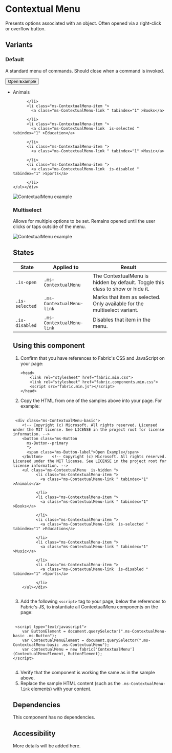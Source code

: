 # Contextual Menu
Presents options associated with an object. Often opened via a right-click or overflow button.

## Variants

### Default
A standard menu of commands. Should close when a command is invoked.


<div class="ms-ContextualMenu-basic">
        <button class="ms-Button 
      ms-Button--primary
      ">
      <span class="ms-Button-label">Open Example</span>
    </button>        <ul class="ms-ContextualMenu  is-hidden ">
          <li class="ms-ContextualMenu-item ">
            <a class="ms-ContextualMenu-link " tabindex="1" >Animals</a>
            
          </li>
          <li class="ms-ContextualMenu-item ">
            <a class="ms-ContextualMenu-link " tabindex="1" >Books</a>
            
          </li>
          <li class="ms-ContextualMenu-item ">
            <a class="ms-ContextualMenu-link  is-selected " tabindex="1" >Education</a>
            
          </li>
          <li class="ms-ContextualMenu-item ">
            <a class="ms-ContextualMenu-link " tabindex="1" >Music</a>
            
          </li>
          <li class="ms-ContextualMenu-item ">
            <a class="ms-ContextualMenu-link  is-disabled " tabindex="1" >Sports</a>
            
          </li>
    </ul></div>

![ContextualMenu example](https://raw.githubusercontent.com/OfficeDev/office-ui-fabric-js/master/ghdocs/component_images/ContextualMenu-default.png)


### Multiselect
Allows for multiple options to be set. Remains opened until the user clicks or taps outside of the menu.



![ContextualMenu example](https://raw.githubusercontent.com/OfficeDev/office-ui-fabric-js/master/ghdocs/component_images/ContextualMenu-dividers.png)


## States

State | Applied to | Result
 --- | --- | ---
`.is-open` | `.ms-ContextualMenu` | The ContextualMenu is hidden by default. Toggle this class to show or hide it.
`.is-selected` | `.ms-ContextualMenu-link` | Marks that item as selected. Only available for the multiselect variant.
`.is-disabled` | `.ms-ContextualMenu-link` | Disables that item in the menu.

## Using this component
1. Confirm that you have references to Fabric's CSS and JavaScript on your page:
    ```
    <head> 
        <link rel="stylesheet" href="fabric.min.css">
        <link rel="stylesheet" href="fabric.components.min.css">
        <script src="fabric.min.js"></script>
    </head>
    ```
2. Copy the HTML from one of the samples above into your page. For example:

<pre>
    <code>
 &lt;div class&#x3D;&quot;ms-ContextualMenu-basic&quot;&gt;
    &lt;!-- Copyright (c) Microsoft. All rights reserved. Licensed under the MIT license. See LICENSE in the project root for license information. --&gt;
    &lt;button class&#x3D;&quot;ms-Button 
      ms-Button--primary
      &quot;&gt;
      &lt;span class&#x3D;&quot;ms-Button-label&quot;&gt;Open Example&lt;/span&gt;
    &lt;/button&gt;    &lt;!-- Copyright (c) Microsoft. All rights reserved. Licensed under the MIT license. See LICENSE in the project root for license information. --&gt;
    &lt;ul class&#x3D;&quot;ms-ContextualMenu  is-hidden &quot;&gt;
          &lt;li class&#x3D;&quot;ms-ContextualMenu-item &quot;&gt;
            &lt;a class&#x3D;&quot;ms-ContextualMenu-link &quot; tabindex&#x3D;&quot;1&quot; &gt;Animals&lt;/a&gt;
            
          &lt;/li&gt;
          &lt;li class&#x3D;&quot;ms-ContextualMenu-item &quot;&gt;
            &lt;a class&#x3D;&quot;ms-ContextualMenu-link &quot; tabindex&#x3D;&quot;1&quot; &gt;Books&lt;/a&gt;
            
          &lt;/li&gt;
          &lt;li class&#x3D;&quot;ms-ContextualMenu-item &quot;&gt;
            &lt;a class&#x3D;&quot;ms-ContextualMenu-link  is-selected &quot; tabindex&#x3D;&quot;1&quot; &gt;Education&lt;/a&gt;
            
          &lt;/li&gt;
          &lt;li class&#x3D;&quot;ms-ContextualMenu-item &quot;&gt;
            &lt;a class&#x3D;&quot;ms-ContextualMenu-link &quot; tabindex&#x3D;&quot;1&quot; &gt;Music&lt;/a&gt;
            
          &lt;/li&gt;
          &lt;li class&#x3D;&quot;ms-ContextualMenu-item &quot;&gt;
            &lt;a class&#x3D;&quot;ms-ContextualMenu-link  is-disabled &quot; tabindex&#x3D;&quot;1&quot; &gt;Sports&lt;/a&gt;
            
          &lt;/li&gt;
    &lt;/ul&gt;&lt;/div&gt;
    </code>
</pre>

3. Add the following `<script>` tag to your page, below the references to Fabric's JS, to instantiate all ContextualMenu components on the page:

<pre>
    <code>
 &lt;script type&#x3D;&quot;text/javascript&quot;&gt;
    var ButtonElement &#x3D; document.querySelector(&quot;.ms-ContextualMenu-basic .ms-Button&quot;);
    var ContextualMenuElement &#x3D; document.querySelector(&quot;.ms-ContextualMenu-basic .ms-ContextualMenu&quot;);
    var contextualMenu &#x3D; new fabric[&#x27;ContextualMenu&#x27;](ContextualMenuElement, ButtonElement);
&lt;/script&gt;
    </code>
</pre>

4. Verify that the component is working the same as in the sample above.
5. Replace the sample HTML content (such as the `.ms-ContextualMenu-link` elements) with your content.

## Dependencies
This component has no dependencies.

## Accessibility
More details will be added here.


<script type="text/javascript">
    var ButtonElement = document.querySelector(".ms-ContextualMenu-basic .ms-Button");
    var ContextualMenuElement = document.querySelector(".ms-ContextualMenu-basic .ms-ContextualMenu");
    var contextualMenu = new fabric['ContextualMenu'](ContextualMenuElement, ButtonElement);
</script>
